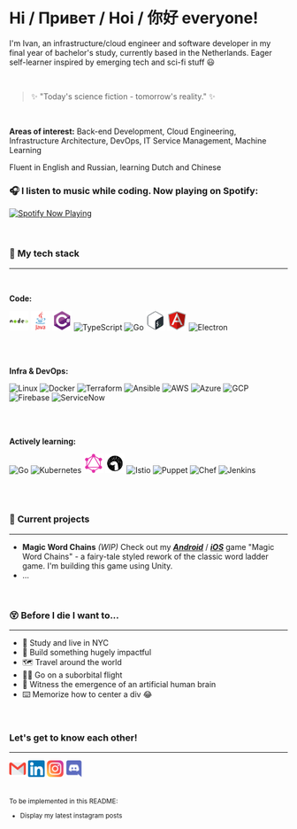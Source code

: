 # Hi / Привет / Hoi / 你好 everyone!
<!-- <p>
<img src="https://media.giphy.com/media/Vf3ZKdillTMOOaOho0/giphy.gif" width="100" height="100"/>
<img src="https://media.giphy.com/media/NE353aasvIpC7u6aHv/giphy.gif" width="100" height="100"/>
<img src="https://media.giphy.com/media/l0CRCmMBYQbL7dCmI/giphy.gif?cid=ecf05e4711sdkxqj84bkjt2eqz8kx7h7dsxcvmfjllzdjzrj&rid=giphy.gif&ct=g" width="100" height="100"/>
</p> -->

I'm Ivan, an infrastructure/cloud engineer and software developer in my final year of bachelor's study, currently based in the Netherlands. Eager self-learner inspired by emerging tech and sci-fi stuff 😃 

</br>

> ✨ "Today's science fiction - tomorrow's reality." ✨ 

</br>

**Areas of interest:** Back-end Development, Cloud Engineering, Infrastructure Architecture, DevOps, IT Service Management, Machine Learning

Fluent in English and Russian, learning Dutch and Chinese

### 🎧 **I listen to music while coding. Now playing on Spotify:**

[<img src="https://spotify-now-playing-six-lime.vercel.app/api/spotify-playing" alt="Spotify Now Playing" width="500" />](https://open.spotify.com/user/czipey128acsih796rc692hl9)


</br>

### 💜 **My tech stack**
---
</br>

**Code:**

<p>
<img src="https://raw.githubusercontent.com/devicons/devicon/master/icons/nodejs/nodejs-original-wordmark.svg" alt="Node.js" width="35" height="35"/>
<img src="https://raw.githubusercontent.com/devicons/devicon/master/icons/java/java-original-wordmark.svg" alt="Java" width="35" height="35"/>
<img src="https://raw.githubusercontent.com/devicons/devicon/master/icons/csharp/csharp-original.svg" alt="C#" width="35" height="35" />
<img src="https://www.vectorlogo.zone/logos/typescriptlang/typescriptlang-icon.svg" alt="TypeScript" width="35" height="35" />
<img src="https://cdn.jsdelivr.net/gh/devicons/devicon/icons/go/go-original.svg" alt="Go" width="35" height="35" />
<img src="https://raw.githubusercontent.com/devicons/devicon/00f02ef57fb7601fd1ddcc2fe6fe670fef3ae3e4/icons/bash/bash-original.svg" alt="Bash" width="35" height="35" />
<img src="https://raw.githubusercontent.com/devicons/devicon/master/icons/angularjs/angularjs-original.svg" alt="Angular" width="35" height="35" />
<img src="https://www.vectorlogo.zone/logos/electronjs/electronjs-icon.svg" alt="Electron" width="35" height="35" />
</p>

</br></br>

**Infra & DevOps:**

<p>
<img src="https://www.vectorlogo.zone/logos/linux/linux-icon.svg" alt="Linux" width="35" height="35"/>
<img src="https://www.vectorlogo.zone/logos/docker/docker-icon.svg" alt="Docker" width="35" height="35"/>
<img src="https://www.vectorlogo.zone/logos/terraformio/terraformio-icon.svg" alt="Terraform" width="35" height="35"/>
<img src="https://www.vectorlogo.zone/logos/ansible/ansible-icon.svg" alt="Ansible" width="35" height="35"/>
<img src="https://www.vectorlogo.zone/logos/amazon_aws/amazon_aws-icon.svg" alt="AWS" width="35" height="35"/>
<img src="https://www.vectorlogo.zone/logos/microsoft_azure/microsoft_azure-icon.svg" alt="Azure" width="35" height="35"/>
<img src="https://www.vectorlogo.zone/logos/google_cloud/google_cloud-icon.svg" alt="GCP" width="35" height="35"/>
<img src="https://www.vectorlogo.zone/logos/firebase/firebase-icon.svg" alt="Firebase" width="35" height="35"/>
<img src="https://www.vectorlogo.zone/logos/servicenow/servicenow-ar21.svg" alt="ServiceNow" width="70" height="35"/>
</p>

</br></br>

**Actively learning:**

<p>
<img src="https://cdn.jsdelivr.net/gh/devicons/devicon/icons/go/go-original.svg" alt="Go" width="35" height="35" />
<img src="https://www.vectorlogo.zone/logos/kubernetes/kubernetes-icon.svg" alt="Kubernetes" width="35" height="35" />
<img src="https://raw.githubusercontent.com/devicons/devicon/master/icons/graphql/graphql-plain.svg" alt="GraphQL" width="35" height="35" />
<img src="https://raw.githubusercontent.com/devicons/devicon/master/icons/denojs/denojs-original.svg" alt="Deno" width="35" height="35" />
<img src="https://www.vectorlogo.zone/logos/istioio/istioio-icon.svg" alt="Istio" width="35" height="35" />
<img src="https://www.vectorlogo.zone/logos/puppet/puppet-icon.svg" alt="Puppet" width="35" height="35" />
<img src="https://www.vectorlogo.zone/logos/chefio/chefio-icon.svg" alt="Chef" width="35" height="35" />
<img src="https://www.vectorlogo.zone/logos/jenkins/jenkins-icon.svg" alt="Jenkins" width="35" height="35" />
</p>

</br></br>

### 🚧 **Current projects**
---

- **Magic Word Chains** *(WIP)* Check out my [***Android***](https://play.google.com/store/apps/details?id=com.NTGames.WordChains) / [***iOS***](https://apps.apple.com/us/app/magic-word-chains/id1559186496) game "Magic Word Chains" - a fairy-tale styled rework of the classic word ladder game. I'm building this game using Unity.
- ... 

</br>

### 😵 **Before I die I want to...**
---
- 🗽 Study and live in NYC
- 🌟 Build something hugely impactful
- 🗺️ Travel around the world
- 👨‍🚀 Go on a suborbital flight
- 🧠 Witness the emergence of an artificial human brain 
- ⌨️ Memorize how to center a div 😂 

</br>

### **Let's get to know each other!**
---

[<img src="assets/gmail.svg" width="30" height="30"/>](ivan.shishkalov.nt@gmail.com)
[<img src="assets/linkedin.svg" width="30" height="30"/>](https://www.linkedin.com/in/ivanshishkalov)
[<img src="assets/instagram.svg" width="30" height="30"/>](https://www.instagram.com/4amny)
[<img src="assets/discord.svg" width="30" height="30"/>](https://discordapp.com/users/486535102281547787)



</br>
<small>
To be implemented in this README:

- Display my latest instagram posts
</small>